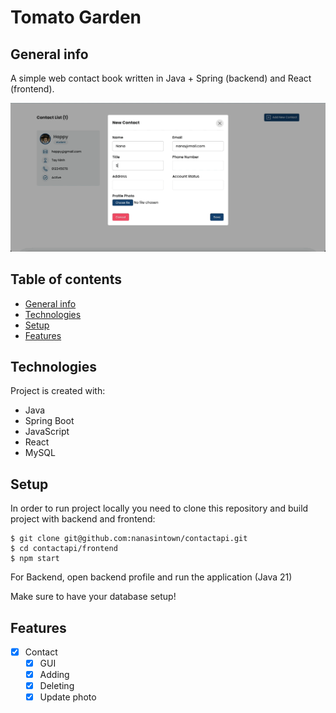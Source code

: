 # Tomato Garden

## General info

A simple web contact book written in Java + Spring (backend) and React (frontend).

![gif](uploads/demo.gif)

## Table of contents

- [General info](#general-info)
- [Technologies](#technologies)
- [Setup](#setup)
- [Features](#features)

## Technologies

Project is created with:

- Java
- Spring Boot
- JavaScript
- React
- MySQL

## Setup

In order to run project locally you need to clone this repository and build project with backend and frontend:

```
$ git clone git@github.com:nanasintown/contactapi.git
$ cd contactapi/frontend
$ npm start
```

For Backend, open backend profile and run the application (Java 21)

Make sure to have your database setup!

## Features

- [x] Contact
  - [x] GUI
  - [x] Adding
  - [x] Deleting
  - [x] Update photo
